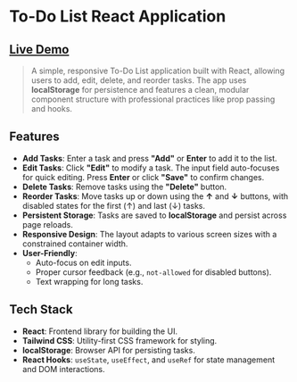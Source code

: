 # To-Do List React Application

## [Live Demo](https://todolist-cat-reloaded.vercel.app/)
> A simple, responsive To-Do List application built with React, allowing users to add, edit, delete, and reorder tasks. The app uses **localStorage** for persistence and features a clean, modular component structure with professional practices like prop passing and hooks.

## Features

- **Add Tasks**: Enter a task and press **"Add"** or **Enter** to add it to the list.
- **Edit Tasks**: Click **"Edit"** to modify a task. The input field auto-focuses for quick editing. Press **Enter** or click **"Save"** to confirm changes.
- **Delete Tasks**: Remove tasks using the **"Delete"** button.
- **Reorder Tasks**: Move tasks up or down using the **↑** and **↓** buttons, with disabled states for the first (↑) and last (↓) tasks.
- **Persistent Storage**: Tasks are saved to **localStorage** and persist across page reloads.
- **Responsive Design**: The layout adapts to various screen sizes with a constrained container width.
- **User-Friendly**: 
  - Auto-focus on edit inputs.
  - Proper cursor feedback (e.g., `not-allowed` for disabled buttons).
  - Text wrapping for long tasks.

## Tech Stack

- **React**: Frontend library for building the UI.
- **Tailwind CSS**: Utility-first CSS framework for styling.
- **localStorage**: Browser API for persisting tasks.
- **React Hooks**: `useState`, `useEffect`, and `useRef` for state management and DOM interactions.
